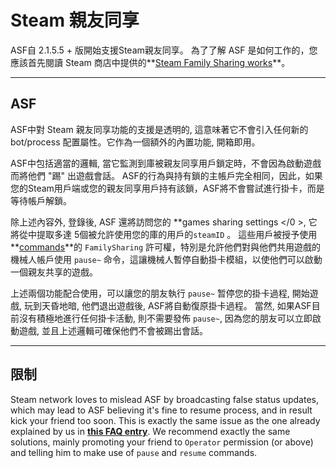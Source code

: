# Steam 親友同享

ASF自 2.1.5.5 + 版開始支援Steam親友同享。 為了了解 ASF 是如何工作的，您應該首先閱讀 Steam 商店中提供的**[Steam Family Sharing works](https://store.steampowered.com/promotion/familysharing)**。

* * *

## ASF

ASF中對 Steam 親友同享功能的支援是透明的, 這意味著它不會引入任何新的 bot/process 配置屬性。它作為一個額外的內置功能, 開箱即用。

ASF中包括適當的邏輯, 當它監測到庫被親友同享用戶鎖定時，不會因為啟動遊戲而將他們 "踢" 出遊戲會話。 ASF的行為與持有鎖的主帳戶完全相同，因此，如果您的Steam用戶端或您的親友同享用戶持有該鎖，ASF將不會嘗試進行掛卡，而是等待帳戶解鎖。

除上述內容外, 登錄後, ASF 還將訪問您的 **games sharing settings </0 >, 它將從中提取多達 5個被允許使用您的庫的用戶的`steamID` 。 這些用戶被授予使用 **[commands](https://github.com/JustArchiNET/ArchiSteamFarm/wiki/Commands)**的 `FamilySharing` 許可權，特別是允許他們對與他們共用遊戲的機械人帳戶使用 `pause~` 命令，這讓機械人暫停自動掛卡模組，以使他們可以啟動一個親友共享的遊戲。</p> 

上述兩個功能配合使用，可以讓您的朋友執行 `pause~` 暂停您的掛卡過程, 開始遊戲, 玩到天昏地暗, 他們退出遊戲後, ASF將自動復原掛卡過程。 當然, 如果ASF目前沒有積極地進行任何掛卡活動, 則不需要發佈 `pause~`, 因為您的朋友可以立即啟動遊戲, 並且上述邏輯可確保他們不會被踢出會話。

* * *

## 限制

Steam network loves to mislead ASF by broadcasting false status updates, which may lead to ASF believing it's fine to resume process, and in result kick your friend too soon. This is exactly the same issue as the one already explained by us in **[this FAQ entry](https://github.com/JustArchiNET/ArchiSteamFarm/wiki/FAQ#asf-is-kicking-my-steam-client-session-while-im-playing--this-account-is-logged-on-another-pc)**. We recommend exactly the same solutions, mainly promoting your friend to `Operator` permission (or above) and telling him to make use of `pause` and `resume` commands.